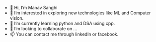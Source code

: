 - 👋 Hi, I’m Manav Sanghi
- 👀 I’m interested in exploring new technologies like ML and Computer vision.
- 🌱 I’m currently learning python and DSA using cpp.
- 💞️ I’m looking to collaborate on ...
- 📫 You can contact me through linkedIn or facebook.

<!---
manav71/manav71 is a ✨ special ✨ repository because its `README.md` (this file) appears on your GitHub profile.
You can click the Preview link to take a look at your changes.
--->

